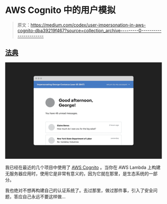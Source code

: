 # AWS Cognito 中的用户模拟

> 原文：<https://medium.com/codex/user-impersonation-in-aws-cognito-dba39219f467?source=collection_archive---------0----------------------->

## [法典](http://medium.com/codex)

![](img/6b99b6b2c85093e4a72a5c86c6f41410.png)

我已经在最近的几个项目中使用了 [AWS Cognito](https://aws.amazon.com/cognito/) 。当你在 AWS Lambda 上构建无服务器应用时，使用它是非常有意义的，因为它就在那里，是生态系统的一部分。

我也绝对不想再构建自己的认证系统了。去过那里，做过那件事，引入了安全问题，答应自己永远不要这样做…